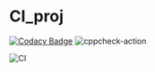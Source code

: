 # CI_proj

[![Codacy Badge](https://api.codacy.com/project/badge/Grade/e9558c2d840e4b2db2b69c6728618f03)](https://app.codacy.com/manual/99002518/CI_proj?utm_source=github.com&utm_medium=referral&utm_content=99002518/CI_proj&utm_campaign=Badge_Grade_Dashboard)
![cppcheck-action](https://github.com/99002518/CI_proj/workflows/cppcheck-action/badge.svg)

![CI](https://github.com/99002518/CI_proj/workflows/CI/badge.svg)
